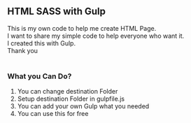 ## HTML SASS with Gulp
This is my own code to help me create HTML Page. <br>
I want to share my simple code to help everyone who want it. <br>
I created this with Gulp. <br>
Thank you
<br>
<br>
### What you Can Do?
<ol>
<li>You can change destination Folder</li>
<li>Setup destination Folder in gulpfile.js</li>
<li>You can add your own Gulp what you needed</li>
<li>You can use this for free</li> 
</ol>

